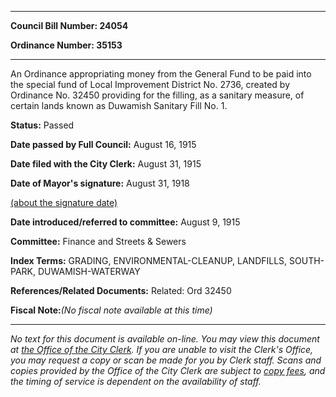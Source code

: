 

********

**Council Bill Number: 24054**
   
**Ordinance Number: 35153**
********

 An Ordinance appropriating money from the General Fund to be paid into the special fund of Local Improvement District No. 2736, created by Ordinance No. 32450 providing for the filling, as a sanitary measure, of certain lands known as Duwamish Sanitary Fill No. 1.

**Status:** Passed
   
**Date passed by Full Council:** August 16, 1915
   
**Date filed with the City Clerk:** August 31, 1915
   
**Date of Mayor's signature:** August 31, 1918
   
[(about the signature date)](/~public/approvaldate.htm)
   
   
   
**Date introduced/referred to committee:** August 9, 1915
   
**Committee:** Finance and Streets & Sewers
   
   
**Index Terms:** GRADING, ENVIRONMENTAL-CLEANUP, LANDFILLS, SOUTH-PARK, DUWAMISH-WATERWAY

**References/Related Documents:** Related: Ord 32450

**Fiscal Note:**_(No fiscal note available at this time)_
********

_No text for this document is available on-line. You may view this document at [the Office of the City Clerk](http://www.seattle.gov/leg/clerk/contactUs.htm). If you are unable to visit the Clerk's Office, you may request a copy or scan be made for you by Clerk staff. Scans and copies provided by the Office of the City Clerk are subject to [copy fees](http://clerk.seattle.gov/~public/clerkfees.htm), and the timing of service is dependent on the availability of staff._

